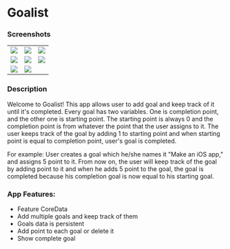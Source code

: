 <h1> Goalist </h1> 

### Screenshots

<table align="center" border="0">

<tr>
<td> <img src="https://i.imgur.com/FjpUIKv.png"> </td>
<td> <img src="https://i.imgur.com/92x0KuI.png"> </td>
<td> <img src="https://i.imgur.com/JY6SR2T.png"> </td>
</tr>

<tr>
<td> <img src="https://i.imgur.com/rUKaH2w.png"> </td>
<td> <img src="https://i.imgur.com/zFmEuyk.png"> </td>
<td> <img src="https://i.imgur.com/zL18hum.png"> </td>
</tr>

<tr>
<td> <img src="https://i.imgur.com/NrM7Vfm.png"> </td>
<td> <img src="https://i.imgur.com/2qfeN2u.png"> </td>
</tr>

</table>


### Description

Welcome to Goalist! This app allows user to add goal and keep track of it until it's completed. Every goal has two variables. One is completion point, and the other one is starting point. The starting point is always 0 and the completion point is from whatever the point that the user assigns to it. The user keeps track of the goal by adding 1 to starting point and when starting point is equal to completion point, user's goal is completed. 

For example: User creates a goal which he/she names it "Make an iOS app," and assigns 5 point to it. From now on, the user will keep track of the goal by adding point to it and when he adds 5 point to the goal, the goal is completed because his completion goal is now equal to his starting goal.

### App Features:

* Feature CoreData
* Add multiple goals and keep track of them
* Goals data is persistent 
* Add point to each goal or delete it
* Show complete goal
